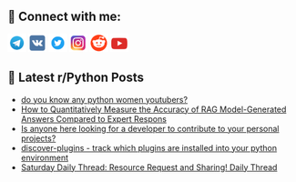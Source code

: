 ## 🔎 Connect with me:
[<img src="https://github.com/bullbesh/bullbesh/blob/main/images/Telegram.png" width="32" height="32" />](https://t.me/bullbesh)
[<img src="https://github.com/bullbesh/bullbesh/blob/main/images/VK.png" width="32" height="32" />](https://vk.com/bullbesh)
[<img src="https://github.com/bullbesh/bullbesh/blob/main/images/Twitter.png" width="32" height="32" />](https://twitter.com/bullbesh1)
[<img src="https://github.com/bullbesh/bullbesh/blob/main/images/Instagram.png" width="32" height="32" />](https://www.instagram.com/bullbesh)
[<img src="https://github.com/bullbesh/bullbesh/blob/main/images/Reddit.png" width="32" height="32" />](https://www.reddit.com/user/bullbesh)
[<img src="https://github.com/bullbesh/bullbesh/blob/main/images/YouTube.png" width="32" height="32" />](https://www.youtube.com/channel/UCtfjRs6uzgq5mfm8S06WTcg)

## 📕 Latest r/Python Posts
<!-- BLOG-POST-LIST:START -->
- [do you know any python women youtubers?](https://www.reddit.com/r/Python/comments/1dm85gf/do_you_know_any_python_women_youtubers/)
- [How to Quantitatively Measure the Accuracy of RAG Model-Generated Answers Compared to Expert Respons](https://www.reddit.com/r/Python/comments/1dm5r6y/how_to_quantitatively_measure_the_accuracy_of_rag/)
- [Is anyone here looking for a developer to contribute to your personal projects?](https://www.reddit.com/r/Python/comments/1dm4h72/is_anyone_here_looking_for_a_developer_to/)
- [discover-plugins - track which plugins are installed into your python environment](https://www.reddit.com/r/Python/comments/1dm01o1/discoverplugins_track_which_plugins_are_installed/)
- [Saturday Daily Thread: Resource Request and Sharing! Daily Thread](https://www.reddit.com/r/Python/comments/1dlig0j/saturday_daily_thread_resource_request_and/)
<!-- BLOG-POST-LIST:END -->
